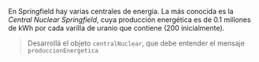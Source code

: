 En Springfield hay varias centrales de energia. La más conocida es la _Central Nuclear Springfield_, cuya producción energética es de 0.1 millones de kWh por cada varilla de uranio que contiene (200 inicialmente). 

> Desarrollá el objeto `centralNuclear`, que debe entender el mensaje `produccionEnergetica`